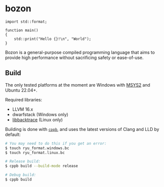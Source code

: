 # bozon

```
import std::format;

function main()
{
    std::print("Hello {}!\n", "World");
}
```

Bozon is a general-purpose compiled programming language that aims to provide high performance without sacrificing safety or ease-of-use.

## Build

The only tested platforms at the moment are Windows with [MSYS2](https://www.msys2.org/) and Ubuntu 22.04+.

Required libraries:
* LLVM 16.x
* dwarfstack (Windows only)
* [libbacktrace](https://github.com/ianlancetaylor/libbacktrace) (Linux only)

Building is done with [`cppb`](https://github.com/Il-Capitano/cppb), and uses the latest versions of Clang and LLD by default:
```bash
# You may need to do this if you get an error:
$ touch ryu_format.windows.bc
$ touch ryu_format.linux.bc

# Release build:
$ cppb build --build-mode release

# Debug build:
$ cppb build
```
